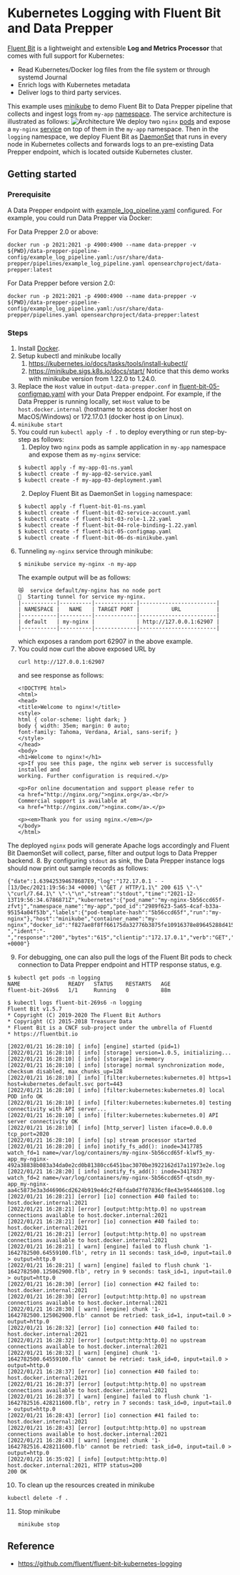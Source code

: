 # Kubernetes Logging with Fluent Bit and Data Prepper

[Fluent Bit](http://fluentbit.io/) is a lightweight and extensible __Log and Metrics Processor__ that comes with full support for Kubernetes:

* Read Kubernetes/Docker log files from the file system or through systemd Journal
* Enrich logs with Kubernetes metadata
* Deliver logs to third party services.

This example uses [minikube](https://minikube.sigs.k8s.io/docs/) to demo Fluent Bit to Data Prepper pipeline that collects and ingest logs from `my-app` [namespace](https://kubernetes.io/docs/concepts/overview/working-with-objects/namespaces/). 
The service architecture is illustrated as follows:
![Architecture](K8-fluentbit-data-prepper.png)
We deploy two `nginx` [pods](https://kubernetes.io/docs/concepts/workloads/pods/) and expose a `my-nginx` [service](https://kubernetes.io/docs/concepts/services-networking/service/) on top of them in the `my-app` namespace. Then in the `logging` namespace,
we deploy Fluent Bit as [DaemonSet](https://kubernetes.io/docs/concepts/workloads/controllers/daemonset/) that runs in every node in Kubernetes collects and forwards logs to an pre-existing Data Prepper endpoint, which is located outside 
Kubernetes cluster.

## Getting started

### Prerequisite
A Data Prepper endpoint with [example_log_pipeline.yaml](data-prepper-pipeline-config/example_log_pipeline.yaml) configured. For example, you could run Data Prepper via Docker:

For Data Prepper 2.0 or above:
```
docker run -p 2021:2021 -p 4900:4900 --name data-prepper -v ${PWD}/data-prepper-pipeline-config/example_log_pipeline.yaml:/usr/share/data-prepper/pipelines/example_log_pipeline.yaml opensearchproject/data-prepper:latest
```

For Data Prepper before version 2.0:
```
docker run -p 2021:2021 -p 4900:4900 --name data-prepper -v ${PWD}/data-prepper-pipeline-config/example_log_pipeline.yaml:/usr/share/data-prepper/pipelines.yaml opensearchproject/data-prepper:latest
```

### Steps
1. Install [Docker](https://docs.docker.com/get-docker/).
2. Setup kubectl and minikube locally
    1. https://kubernetes.io/docs/tasks/tools/install-kubectl/
    2. https://minikube.sigs.k8s.io/docs/start/
Notice that this demo works with minikube version from 1.22.0 to 1.24.0.
3. Replace the `Host` value in `output-data-prepper.conf` in [fluent-bit-05-configmap.yaml](fluent-bit-05-configmap.yaml) with your Data Prepper endpoint. For example,
if the Data Prepper is running locally, set `Host` value to be `host.docker.internal` (hostname to access docker host on MacOS/Windows) or 172.17.0.1 (docker host ip on Linux).
4. `minikube start`
5. You could run `kubectl apply -f .` to deploy everything or run step-by-step as follows:
   1. Deploy two `nginx` pods as sample application in `my-app` namespace and expose them as `my-nginx` service:
   ```
   $ kubectl apply -f my-app-01-ns.yaml
   $ kubectl create -f my-app-02-service.yaml
   $ kubectl create -f my-app-03-deployment.yaml
   ```
   2. Deploy Fluent Bit as DaemonSet in `logging` namespace:
   ```
   $ kubectl apply -f fluent-bit-01-ns.yaml
   $ kubectl create -f fluent-bit-02-service-account.yaml
   $ kubectl create -f fluent-bit-03-role-1.22.yaml
   $ kubectl create -f fluent-bit-04-role-binding-1.22.yaml
   $ kubectl create -f fluent-bit-05-configmap.yaml
   $ kubectl create -f fluent-bit-06-ds-minikube.yaml
   ```
6. Tunneling `my-nginx` service through minikube:
   ```
   $ minikube service my-nginx -n my-app
   ```
   The example output will be as follows:
   ```
   😿  service default/my-nginx has no node port
   🏃  Starting tunnel for service my-nginx.
   |-----------|----------|-------------|------------------------|
   | NAMESPACE |   NAME   | TARGET PORT |          URL           |
   |-----------|----------|-------------|------------------------|
   | default   | my-nginx |             | http://127.0.0.1:62907 |
   |-----------|----------|-------------|------------------------|
   ```
   which exposes a random port 62907 in the above example.
7. You could now curl the above exposed URL by
   ```
   curl http://127.0.0.1:62907
   ```
   and see response as follows:
   ```
   <!DOCTYPE html>
   <html>
   <head>
   <title>Welcome to nginx!</title>
   <style>
   html { color-scheme: light dark; }
   body { width: 35em; margin: 0 auto;
   font-family: Tahoma, Verdana, Arial, sans-serif; }
   </style>
   </head>
   <body>
   <h1>Welcome to nginx!</h1>
   <p>If you see this page, the nginx web server is successfully installed and
   working. Further configuration is required.</p>
   
   <p>For online documentation and support please refer to
   <a href="http://nginx.org/">nginx.org</a>.<br/>
   Commercial support is available at
   <a href="http://nginx.com/">nginx.com</a>.</p>
   
   <p><em>Thank you for using nginx.</em></p>
   </body>
   </html>
   ```
The deployed `nginx` pods will generate Apache logs accordingly and Fluent Bit DaemonSet will collect, parse, filter and output logs to Data Prepper backend. 
8. By configuring `stdout` as sink, the Data Prepper instance logs should now print out sample records as follows:
```
{"date":1.639425394678687E9,"log":"172.17.0.1 - - [13/Dec/2021:19:56:34 +0000] \"GET / HTTP/1.1\" 200 615 \"-\" \"curl/7.64.1\" \"-\"\n","stream":"stdout","time":"2021-12-13T19:56:34.6786871Z","kubernetes":{"pod_name":"my-nginx-5b56ccd65f-zfvtj","namespace_name":"my-app","pod_id":"2989f623-5a65-4caf-b33a-95154a04f53b","labels":{"pod-template-hash":"5b56ccd65f","run":"my-nginx"},"host":"minikube","container_name":"my-nginx","docker_id":"f827ae8f8ff66175da32776b3875fe10916378e89645288d415edfd22f060fdb","container_hash":"nginx@sha256:9522864dd661dcadfd9958f9e0de192a1fdda2c162a35668ab6ac42b465f0603","container_image":"nginx:latest"},"request":"/","auth":"-","ident":"-","response":"200","bytes":"615","clientip":"172.17.0.1","verb":"GET","httpversion":"1.1","timestamp":"13/Dec/2021:19:56:34 +0000"}
```

9. For debugging, one can also pull the logs of the Fluent Bit pods to check connection to Data Prepper endpoint and HTTP response status, e.g.
```
$ kubectl get pods -n logging
NAME               READY   STATUS    RESTARTS   AGE
fluent-bit-269s6   1/1     Running   0          88m

$ kubectl logs fluent-bit-269s6 -n logging
Fluent Bit v1.5.7
* Copyright (C) 2019-2020 The Fluent Bit Authors
* Copyright (C) 2015-2018 Treasure Data
* Fluent Bit is a CNCF sub-project under the umbrella of Fluentd
* https://fluentbit.io

[2022/01/21 16:28:10] [ info] [engine] started (pid=1)
[2022/01/21 16:28:10] [ info] [storage] version=1.0.5, initializing...
[2022/01/21 16:28:10] [ info] [storage] in-memory
[2022/01/21 16:28:10] [ info] [storage] normal synchronization mode, checksum disabled, max_chunks_up=128
[2022/01/21 16:28:10] [ info] [filter:kubernetes:kubernetes.0] https=1 host=kubernetes.default.svc port=443
[2022/01/21 16:28:10] [ info] [filter:kubernetes:kubernetes.0] local POD info OK
[2022/01/21 16:28:10] [ info] [filter:kubernetes:kubernetes.0] testing connectivity with API server...
[2022/01/21 16:28:10] [ info] [filter:kubernetes:kubernetes.0] API server connectivity OK
[2022/01/21 16:28:10] [ info] [http_server] listen iface=0.0.0.0 tcp_port=2020
[2022/01/21 16:28:10] [ info] [sp] stream processor started
[2022/01/21 16:28:20] [ info] inotify_fs_add(): inode=3417785 watch_fd=1 name=/var/log/containers/my-nginx-5b56ccd65f-klwf5_my-app_my-nginx-492a38838b083a34da0e2cd0b81380cc6451bac3070be3922162d17a11973e2e.log
[2022/01/21 16:28:20] [ info] inotify_fs_add(): inode=3417837 watch_fd=2 name=/var/log/containers/my-nginx-5b56ccd65f-qtsdn_my-app_my-nginx-aa4c5873e3a3d46906cd2624b919e4dc2f4bfda0d7f07836cf8e43e954466108.log
[2022/01/21 16:28:21] [error] [io] connection #40 failed to: host.docker.internal:2021
[2022/01/21 16:28:21] [error] [output:http:http.0] no upstream connections available to host.docker.internal:2021
[2022/01/21 16:28:21] [error] [io] connection #40 failed to: host.docker.internal:2021
[2022/01/21 16:28:21] [error] [output:http:http.0] no upstream connections available to host.docker.internal:2021
[2022/01/21 16:28:21] [ warn] [engine] failed to flush chunk '1-1642782500.64559100.flb', retry in 11 seconds: task_id=0, input=tail.0 > output=http.0
[2022/01/21 16:28:21] [ warn] [engine] failed to flush chunk '1-1642782500.125062900.flb', retry in 9 seconds: task_id=1, input=tail.0 > output=http.0
[2022/01/21 16:28:30] [error] [io] connection #42 failed to: host.docker.internal:2021
[2022/01/21 16:28:30] [error] [output:http:http.0] no upstream connections available to host.docker.internal:2021
[2022/01/21 16:28:30] [ warn] [engine] chunk '1-1642782500.125062900.flb' cannot be retried: task_id=1, input=tail.0 > output=http.0
[2022/01/21 16:28:32] [error] [io] connection #40 failed to: host.docker.internal:2021
[2022/01/21 16:28:32] [error] [output:http:http.0] no upstream connections available to host.docker.internal:2021
[2022/01/21 16:28:32] [ warn] [engine] chunk '1-1642782500.64559100.flb' cannot be retried: task_id=0, input=tail.0 > output=http.0
[2022/01/21 16:28:37] [error] [io] connection #40 failed to: host.docker.internal:2021
[2022/01/21 16:28:37] [error] [output:http:http.0] no upstream connections available to host.docker.internal:2021
[2022/01/21 16:28:37] [ warn] [engine] failed to flush chunk '1-1642782516.428211600.flb', retry in 7 seconds: task_id=0, input=tail.0 > output=http.0
[2022/01/21 16:28:43] [error] [io] connection #41 failed to: host.docker.internal:2021
[2022/01/21 16:28:43] [error] [output:http:http.0] no upstream connections available to host.docker.internal:2021
[2022/01/21 16:28:43] [ warn] [engine] chunk '1-1642782516.428211600.flb' cannot be retried: task_id=0, input=tail.0 > output=http.0
[2022/01/21 16:35:02] [ info] [output:http:http.0] host.docker.internal:2021, HTTP status=200
200 OK
```

10. To clean up the resources created in minikube
   ```
   kubectl delete -f .
   ```
11. Stop minikube
    ```
    minikube stop
    ```
   
## Reference

* https://github.com/fluent/fluent-bit-kubernetes-logging
